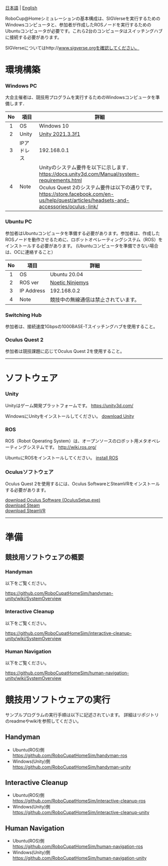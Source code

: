 [日本語](./new_team_ja.md) | [English](./new_team_en.md)

RoboCup@Homeシミュレーションの基本構成は、SIGVerseを実行するためのWindowsコンピュータと、参加者が作成したROSノードを実行するためのUbuntuコンピュータが必要です。これら2台のコンピュータはスイッチングハブに接続する必要があります。 

SIGVerseについてはhttp://www.sigverse.orgを確認してください。

# 環境構築

### Windows PC

大会主催者は、競技用プログラムを実行するためのWindowsコンピュータを準備します．

| No | 項目       |  詳細   |
|:--:| ---------- |----------------|
| 1  | OS         | Windows 10     |
| 2  | Unity      | [Unity 2021.3.3f1][download unity] |
| 3  | IPアドレス | 192.168.0.1    |
| 4  | Note       | Unityのシステム要件を以下に示します．<br>https://docs.unity3d.com/Manual/system-requirements.html<br> Oculus Quest 2のシステム要件は以下の通りです。<br>https://store.facebook.com/en-us/help/quest/articles/headsets-and-accessories/oculus-link/ |

### Ubuntu PC

参加者はUbuntuコンピュータを準備する必要があります。参加者は、作成したROSノードを動作させるために、ロボットオペレーティングシステム（ROS）をインストールする必要があります。 
(Ubuntuコンピュータを準備できない場合は、OCに連絡すること）

| No | 項目       | 詳細    |
|:--:| ---------- |----------------|
| 1  | OS         | Ubuntu 20.04    |
| 2  | ROS ver| [Noetic Ninjemys][ros installation] |
| 3  | IP Address | 192.168.0.2    |
| 4  | Note       | 競技中の無線通信は禁止されています。 |

### Switching Hub

参加者は、接続速度1Gbpsの1000BASE-Tスイッチングハブを使用すること。

### Oculus Quest 2

参加者は競技課題に応じてOculus Quest 2を使用すること。

[download unity]:https://unity3d.com/get-unity/download/archive "download"
[ros installation]:http://wiki.ros.org/noetic/Installation/Ubuntu "installation"

----------------------------------
# ソフトウェア

### Unity

Unityはゲーム開発プラットフォームです。
https://unity3d.com/

WindowsにUnityをインストールしてください。
[download Unity][download unity]

### ROS

ROS（Robot Operating System）は、オープンソースのロボット用メタオペレーティングシステムです。 
http://wiki.ros.org/

UbuntuにROSをインストールしてください。 
[install ROS][ros installation]

### Oculusソフトウェア

Oculus Quest 2を使用するには、Oculus SoftwareとSteamVRをインストールする必要があります。

[download Oculus Software (OculusSetup.exe)](https://store.facebook.com/quest/setup/)  
[download Steam](https://store.steampowered.com/about/)  
[download SteamVR](https://store.steampowered.com/app/250820/SteamVR/)  

----------------------------------
# 準備


## 競技用ソフトウェアの概要

### Handyman

以下をご覧ください。

https://github.com/RoboCupatHomeSim/handyman-unity/wiki/SystemOverview

### Interactive Cleanup

以下をご覧ください。

https://github.com/RoboCupatHomeSim/interactive-cleanup-unity/wiki/SystemOverview

### Human Navigation

以下をご覧ください。

https://github.com/RoboCupatHomeSim/human-navigation-unity/wiki/SystemOverview

# 競技用ソフトウェアの実行

サンプルプログラムの実行手順は以下に記述されています。
詳細はリポジトリのreadmeやwikiを参照してください。

## Handyman
- Ubuntu(ROS)側  
https://github.com/RoboCupatHomeSim/handyman-ros
- Windows(Unity)側  
https://github.com/RoboCupatHomeSim/handyman-unity

## Interactive Cleanup
- Ubuntu(ROS)側  
https://github.com/RoboCupatHomeSim/interactive-cleanup-ros
- Windows(Unity)側  
https://github.com/RoboCupatHomeSim/interactive-cleanup-unity

## Human Navigation
- Ubuntu(ROS)側  
https://github.com/RoboCupatHomeSim/human-navigation-ros
- Windows(Unity)側  
https://github.com/RoboCupatHomeSim/human-navigation-unity